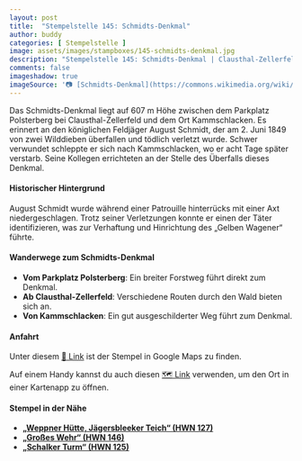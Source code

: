 ```yaml
---
layout: post
title:  "Stempelstelle 145: Schmidts-Denkmal"
author: buddy
categories: [ Stempelstelle ]
image: assets/images/stampboxes/145-schmidts-denkmal.jpg
description: "Stempelstelle 145: Schmidts-Denkmal | Clausthal-Zellerfeld"
comments: false
imageshadow: true
imageSource: '📷 [Schmidts-Denkmal](https://commons.wikimedia.org/wiki/File:Schmidts-Denkmal.jpg) von <a href="//commons.wikimedia.org/wiki/User:B.Thomas95" title="User:B.Thomas95">Thomas Binder</a> unter Lizenz [CC BY-SA 4.0](https://creativecommons.org/licenses/by-sa/4.0)'
---
```


Das Schmidts-Denkmal liegt auf 607 m Höhe zwischen dem Parkplatz Polsterberg bei Clausthal-Zellerfeld und dem Ort Kammschlacken. Es erinnert an den königlichen Feldjäger August Schmidt, der am 2. Juni 1849 von zwei Wilddieben überfallen und tödlich verletzt wurde. Schwer verwundet schleppte er sich nach Kammschlacken, wo er acht Tage später verstarb. Seine Kollegen errichteten an der Stelle des Überfalls dieses Denkmal. 

#### Historischer Hintergrund

August Schmidt wurde während einer Patrouille hinterrücks mit einer Axt niedergeschlagen. Trotz seiner Verletzungen konnte er einen der Täter identifizieren, was zur Verhaftung und Hinrichtung des „Gelben Wagener“ führte. 

#### Wanderwege zum Schmidts-Denkmal

- **Vom Parkplatz Polsterberg**: Ein breiter Forstweg führt direkt zum Denkmal. 
- **Ab Clausthal-Zellerfeld**: Verschiedene Routen durch den Wald bieten sich an.
- **Von Kammschlacken**: Ein gut ausgeschilderter Weg führt zum Denkmal.

#### Anfahrt

Unter diesem [📍 Link](https://www.google.com/maps/dir/?api=1&origin=&destination=51.77710%2C%2010.38783) ist der Stempel in Google Maps zu finden.

<div class="android-only">
  Auf einem Handy kannst du auch diesen 
  <a href="geo:51.77710,10.38783">🗺️ Link</a> 
  verwenden, um den Ort in einer Kartenapp zu öffnen.
  <p></p>
</div>

#### Stempel in der Nähe

- [**„Weppner Hütte, Jägersbleeker Teich“ (HWN 127)**](/stempelstelle-127-weppner-huette-jaegersbleeker-teich)
- [**„Großes Wehr“ (HWN 146)**](/stempelstelle-146-grosses-wehr)
- [**„Schalker Turm“ (HWN 125)**](/stempelstelle-125-schalker-turm)
